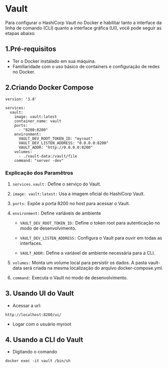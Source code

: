 # Vault 

Para configurar o HashiCorp Vault no Docker e habilitar tanto a interface da linha de comando (CLI) quanto a interface gráfica (UI), você pode seguir as etapas abaixo:

## 1.Pré-requisitos

* Ter o Docker instalado em sua máquina.
* Familiaridade com o uso básico de containers e configuração de redes no Docker.

## 2.Criando Docker Compose 

```
version: '3.8'

services:
  vault:
    image: vault:latest
    container_name: vault
    ports:
      - "8200:8200"
    environment:
      VAULT_DEV_ROOT_TOKEN_ID: "myroot"
      VAULT_DEV_LISTEN_ADDRESS: "0.0.0.0:8200"
      VAULT_ADDR: "http://0.0.0.0:8200"
    volumes:
      - ./vault-data:/vault/file
    command: "server -dev"
```

### Explicação dos Paramêtros 

1. `services.vault:` Define o serviço do Vault.

2. `image: vault:latest:` Usa a imagem oficial do HashiCorp Vault.

3. `ports:` Expõe a porta 8200 no host para acessar o Vault.

4. `environment:` Define variáveis de ambiente

    * `VAULT_DEV_ROOT_TOKEN_ID:` Define o token root para autenticação no modo de desenvolvimento.

    * `VAULT_DEV_LISTEN_ADDRESS:` Configura o Vault para ouvir em todas as interfaces.

    * `VAULT_ADDR:` Define a variável de ambiente necessária para a CLI.

5. `volumes:` Monta um volume local para persistir os dados. A pasta vault-data será criada na mesma localização do arquivo docker-compose.yml.

6. `command:` Executa o Vault no modo de desenvolvimento.

## 3. Usando UI do Vault

* Acessar a url:

```
http://localhost:8200/ui/
```

* Logar com o usuário myroot

## 4. Usando a CLI do Vault

* Digitando o comando

```
docker exec -it vault /bin/sh
```
